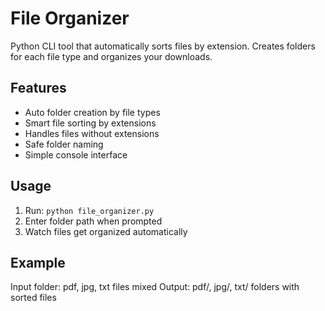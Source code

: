 # File Organizer

Python CLI tool that automatically sorts files by extension. Creates folders for each file type and organizes your downloads.

## Features
- Auto folder creation by file types
- Smart file sorting by extensions  
- Handles files without extensions
- Safe folder naming
- Simple console interface

## Usage
1. Run: `python file_organizer.py`
2. Enter folder path when prompted
3. Watch files get organized automatically

## Example
Input folder: pdf, jpg, txt files mixed
Output: pdf/, jpg/, txt/ folders with sorted files
